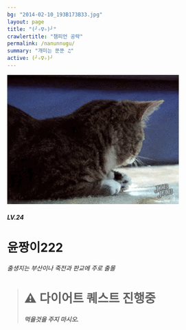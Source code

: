 ```yaml
---
bg: "2014-02-10_193B173B33.jpg"
layout: page
title: "(╯✧∇✧)╯"
crawlertitle: "챔피언 공략"
permalink: /nanunnugu/
summary: "개미는 뚠뚠 ♫"
active: (╯✧∇✧)╯
---
```



![크아앙 이미지](/assets/images/KakaoTalk_Photo_2017-08-12-15-36-54.gif)

##### LV.24 
# 윤짱이222 
###### 출생지는 부산이나 죽전과 판교에 주로 출몰 





<blockquote>
  <h1> ⚠️ 다이어트 퀘스트 진행중
  <h5>먹을것을 주지 마시오.

